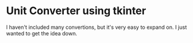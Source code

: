 # Unit Converter using tkinter

I haven't included many convertions, but it's very easy to expand on. 
I just wanted to get the idea down.
